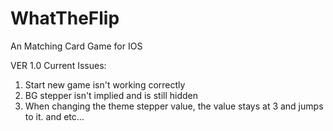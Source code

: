 # WhatTheFlip
An Matching Card Game for IOS

VER 1.0
Current Issues:
1. Start new game isn't working correctly
2. BG stepper isn't implied and is still hidden
3. When changing the theme stepper value,  the value stays at 3 and jumps to it.
and etc...
